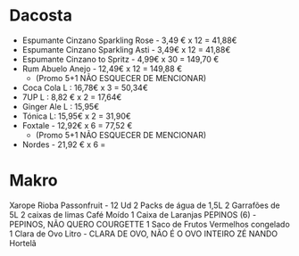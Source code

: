 
# Dacosta
- Espumante Cinzano Sparkling Rose - 3,49 € x 12 = 41,88€
- Espumante Cinzano Sparkling Asti - 3,49€ x 12 = 41,88€
- Espumante Cinzano to Spritz - 4,99€ x 30 =  149,70 €
- Rum Abuelo Anejo - 12,49€ x 12 = 149,88 €
	- (Promo 5+1 NÃO ESQUECER DE MENCIONAR)
- Coca Cola L : 16,78€ x 3 = 50,34€
- 7UP L : 8,82 € x 2 = 17,64€ 
- Ginger Ale L : 15,95€ 
- Tónica L: 15,95€ x 2 = 31,90€
- Foxtale - 12,92€ x 6 = 77,52 €
	- (Promo 5+1 NÃO ESQUECER DE MENCIONAR)
- Nordes - 21,92 € x 6 = 
	
	







# Makro
Xarope Rioba Passonfruit - 12 Ud
2 Packs de água de 1,5L
2 Garrafões de 5L
2 caixas de limas 
Café Moído
1 Caixa de Laranjas 
PEPINOS (6) - PEPINOS, NÃO QUERO COURGETTE
1 Saco de Frutos Vermelhos congelado
1 Clara de Ovo Litro - CLARA DE OVO, NÃO É O OVO INTEIRO ZÉ NANDO
Hortelã


